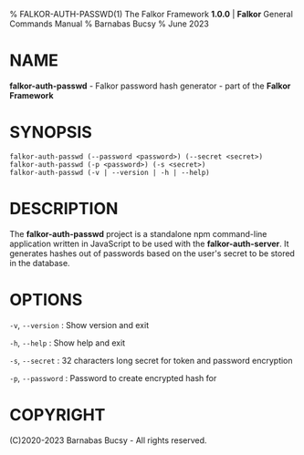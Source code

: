 % FALKOR-AUTH-PASSWD(1) The Falkor Framework **1.0.0** | **Falkor** General Commands Manual % Barnabas Bucsy % June 2023

# NAME

**falkor-auth-passwd** - Falkor password hash generator - part of the **Falkor Framework**

# SYNOPSIS

```
falkor-auth-passwd (--password <password>) (--secret <secret>)
falkor-auth-passwd (-p <password>) (-s <secret>)
falkor-auth-passwd (-v | --version | -h | --help)
```

# DESCRIPTION

The **falkor-auth-passwd** project is a standalone npm command-line application written in JavaScript to be used with the **falkor-auth-server**. It generates hashes out of passwords based on the user's secret to be stored in the database.

# OPTIONS

`-v`, `--version` : Show version and exit

`-h`, `--help` : Show help and exit

`-s`, `--secret` : 32 characters long secret for token and password encryption

`-p`, `--password` : Password to create encrypted hash for

# COPYRIGHT

(C)2020-2023 Barnabas Bucsy - All rights reserved.
